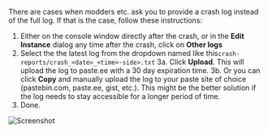 There are cases when modders etc. ask you to provide a crash log instead of the full log. If that is the case, follow these instructions:

1. Either on the console window directly after the crash, or in the **Edit Instance** dialog any time after the crash, click on **Other logs**
2. Select the the latest log from the dropdown named like this`crash-reports/crash_<date>_<time>-side>.txt`
3a. Click **Upload**. This will upload the log to paste.ee with a 30 day expiration time.
3b. Or you can click **Copy** and manually upload the log to your paste site of choice (pastebin.com, paste.ee, gist, etc.). This might be the better solution if the log needs to stay accessible for a longer period of time.
4. Done.

![Screenshot](http://i.imgur.com/BKgIlZS.png)